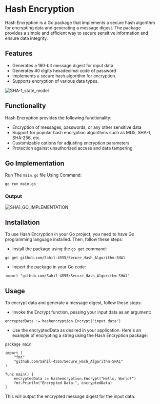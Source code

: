 # Hash Encryption

Hash Encryption is a Go package that implements a secure hash algorithm for encrypting data and generating a message digest. The package provides a simple and efficient way to secure sensitive information and ensure data integrity.

## Features

- Generates a 160-bit message digest for input data.
- Generates 40 digits hexadecimal code of password
- Implements a secure hash algorithm for encryption.
- Supports encryption of various data types.

![SHA-1_state_model](https://user-images.githubusercontent.com/62175306/94359128-d14be700-00c2-11eb-9e9d-8dc78d1fb41a.png)

## Functionality
Hash Encryption provides the following functionality:

 - Encryption of messages, passwords, or any other sensitive data
 - Support for popular hash encryption algorithms such as MD5, SHA-1, SHA-256, etc.
 - Customizable options for adjusting encryption parameters
 - Protection against unauthorized access and data tampering
 
## Go Implementation

Run The `main.go` file Using Command:
```
go run main.go
````
### Output
![SHA1_GO_IMPLEMENTATION](https://github.com/Sahil-4555/Secure_Hash_Algorithm-SHA1/blob/master/assets/sha1-go.png)

## Installation

To use Hash Encryption in your Go project, you need to have Go programming language installed. Then, follow these steps:

 - Install the package using the `go get` command:
```
go get github.com/Sahil-4555/Secure_Hash_Algorithm-SHA1
```
 - Import the package in your Go code:
```
import "github.com/Sahil-4555/Secure_Hash_Algorithm-SHA1"
```
## Usage
To encrypt data and generate a message digest, follow these steps:

 - Invoke the Encrypt function, passing your input data as an argument:
```
encryptedData := hashencryption.Encrypt("input data")
```
 - Use the encryptedData as desired in your application.
Here's an example of encrypting a string using the Hash Encryption package:
```
package main

import (
	"fmt"
	"github.com/Sahil-4555/Secure_Hash_Algorithm-SHA1"
)

func main() {
	encryptedData := hashencryption.Encrypt("Hello, World!")
	fmt.Println("Encrypted Data:", encryptedData)
}
```
This will output the encrypted message digest for the input data.
